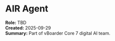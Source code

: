 # AIR Agent

**Role:** TBD  
**Created:** 2025-09-29  
**Summary:** Part of vBoarder Core 7 digital AI team.
